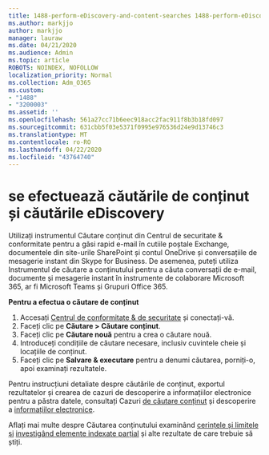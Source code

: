 ```yaml
---
title: 1488-perform-eDiscovery-and-content-searches 1488-perform-eDiscovery-and-content-căutări
ms.author: markjjo
author: markjjo
manager: lauraw
ms.date: 04/21/2020
ms.audience: Admin
ms.topic: article
ROBOTS: NOINDEX, NOFOLLOW
localization_priority: Normal
ms.collection: Adm_O365
ms.custom:
- "1488"
- "3200003"
ms.assetid: ''
ms.openlocfilehash: 561a27cc71b6eec918acc2fac911f8b3b18fd097
ms.sourcegitcommit: 631cbb5f03e5371f0995e976536d24e9d13746c3
ms.translationtype: MT
ms.contentlocale: ro-RO
ms.lasthandoff: 04/22/2020
ms.locfileid: "43764740"
---
```

# <a name="how-to-perform-content-searches-and-ediscovery-searches"></a>se efectuează căutările de conținut și căutările eDiscovery

Utilizați instrumentul Căutare conținut din Centrul de securitate & conformitate pentru a găsi rapid e-mail în cutiile poștale Exchange, documentele din site-urile SharePoint și contul OneDrive și conversațiile de mesagerie instant din Skype for Business. De asemenea, puteți utiliza Instrumentul de căutare a conținutului pentru a căuta conversații de e-mail, documente și mesagerie instant în instrumente de colaborare Microsoft 365, ar fi Microsoft Teams și Grupuri Office 365.

**Pentru a efectua o căutare de conținut**

1. Accesați [Centrul de conformitate & de securitate](https://protection.office.com) și conectați-vă.
2. Faceți clic pe **Căutare > Căutare conținut**.
3. Faceți clic pe **Căutare nouă** pentru a crea o căutare nouă.
4. Introduceți condițiile de căutare necesare, inclusiv cuvintele cheie și locațiile de conținut.  
5. Faceți clic pe **Salvare & executare** pentru a denumi căutarea, porniți-o, apoi examinați rezultatele.

Pentru instrucțiuni detaliate despre căutările de conținut, exportul rezultatelor și crearea de cazuri de descoperire a informațiilor electronice pentru a păstra datele, consultați Cazuri [de căutare conținut](https://docs.microsoft.com/office365/securitycompliance/content-search) și descoperire a [informațiilor electronice](https://docs.microsoft.com/office365/securitycompliance/ediscovery-cases).

Aflați mai multe despre Căutarea conținutului examinând [cerințele și limitele și](https://docs.microsoft.com/office365/securitycompliance/limits-for-content-search) [investigând elemente indexate parțial](https://docs.microsoft.com/office365/securitycompliance/investigating-partially-indexed-items-in-ediscovery) și alte rezultate de care trebuie să știți.